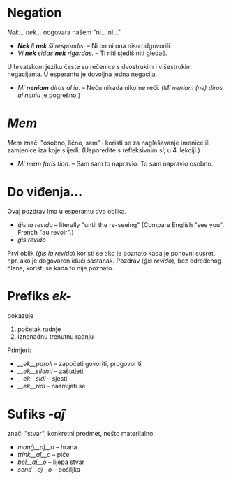 # Negation

*Nek... nek...* odgovara našem "ni... ni...".

- *__Nek__ li __nek__ ŝi respondis.*   – Ni on ni ona nisu odgovorili.
- *Vi __nek__ sidas __nek__ rigardas.* – Ti niti sjediš niti gledaš.

U hrvatskom jeziku česte su rečenice s dvostrukim i višestrukim negacijama.
U esperantu je dovoljna jedna negacija. 

- *Mi __neniam__ diros al iu.* – Neću nikada nikome reći. (*Mi neniam (ne) diros al neniu* je pogrešno.)

# *Mem*

*Mem* znači "osobno, lično, sam" i koristi se za naglašavanje imenice ili zamjenice iza koje slijedi. (Usporedite s refleksivnim *si*, u 4. lekciji.)

- *Mi __mem__ faris tion.*  – Sam sam to napravio. To sam napravio osobno.

# Do viđenja…

Ovaj pozdrav ima u esperantu dva oblika.

- *ĝis la revido* – literally  "until the re-seeing" (Compare English "see you", French "au revoir".)
- *ĝis revido*

Prvi oblik (*ĝis la revido*) koristi se ako je poznato kada je ponovni susret, npr. ako je dogovoren idući sastanak. 
Pozdrav (*ĝis revido*), bez određenog člana, koristi se kada to nije poznato.

# Prefiks *ek-*

pokazuje

1. početak radnje
2. iznenadnu trenutnu radnju

Primjeri:

- *__ek__paroli*  – započeti govoriti, progovoriti
- *__ek__silenti* – zašutjeti
- *__ek__sidi*    – sjesti
- *__ek__ridi*    – nasmijati se
 
# Sufiks *-aĵ*

znači "stvar", konkretni predmet, nešto materijalno:

- *manĝ__aĵ__o*  – hrana
- *trink__aĵ__o* – piće
- *bel__aĵ__o*   – lijepa stvar
- *send__aĵ__o*  – pošiljka
 
